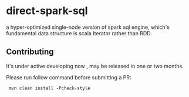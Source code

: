 # direct-spark-sql
a hyper-optimized single-node version of spark sql engine, which's fundamental data structure  is scala Iterator rather than RDD.

## Contributing
It's under active developing now , may be released in one or two months.

Please run follow command before submitting a PR:
```$xslt
 mvn clean install -Pcheck-style
```
